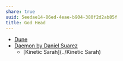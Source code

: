 ```yaml
---
share: true
uuid: 5eedae14-86ed-4eae-b904-380f2d2ab85f
title: God Head
---
```

* [Dune](../24229833-9146-4417-9a5a-0c46fa1efb1a)
* [Daemon by Daniel Suarez](../96e5b489-1dc8-47ed-a058-25ac9da1cd40)
	* [Kinetic Sarah](../Kinetic Sarah)